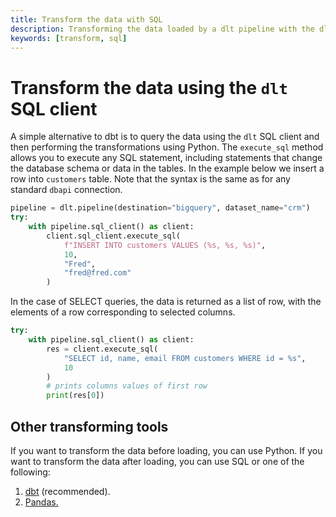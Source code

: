 ```yaml
---
title: Transform the data with SQL
description: Transforming the data loaded by a dlt pipeline with the dlt SQL client
keywords: [transform, sql]
---
```


# Transform the data using the `dlt` SQL client

A simple alternative to dbt is to query the data using the `dlt` SQL client and then performing the
transformations using Python. The `execute_sql` method allows you to execute any SQL statement,
including statements that change the database schema or data in the tables. In the example below we
insert a row into `customers` table. Note that the syntax is the same as for any standard `dbapi`
connection.

```python
pipeline = dlt.pipeline(destination="bigquery", dataset_name="crm")
try:
    with pipeline.sql_client() as client:
        client.sql_client.execute_sql(
            f"INSERT INTO customers VALUES (%s, %s, %s)",
            10,
            "Fred",
            "fred@fred.com"
        )
```

In the case of SELECT queries, the data is returned as a list of row, with the elements of a row
corresponding to selected columns.

```python
try:
    with pipeline.sql_client() as client:
        res = client.execute_sql(
            "SELECT id, name, email FROM customers WHERE id = %s",
            10
        )
        # prints columns values of first row
        print(res[0])
```

## Other transforming tools

If you want to transform the data before loading, you can use Python. If you want to transform the
data after loading, you can use SQL or one of the following:

1. [dbt](dbt/dbt.md) (recommended).
1. [Pandas.](pandas.md)
